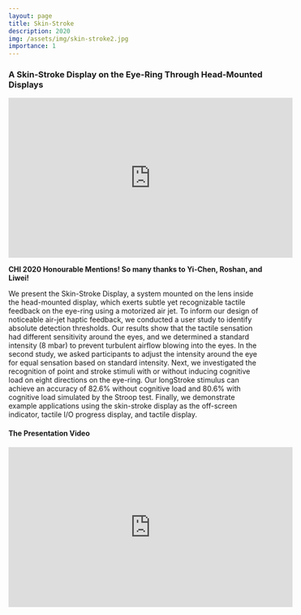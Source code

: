 ```yaml
---
layout: page
title: Skin-Stroke
description: 2020
img: /assets/img/skin-stroke2.jpg
importance: 1
---
```


### A Skin-Stroke Display on the Eye-Ring Through Head-Mounted Displays

<iframe width="560" height="315" src="https://www.youtube.com/embed/kmKVl1i0TIY" frameborder="0" allow="accelerometer; autoplay; encrypted-media; gyroscope; picture-in-picture" allowfullscreen></iframe>

**CHI 2020 Honourable Mentions! So many thanks to Yi-Chen, Roshan, and Liwei!**

We present the Skin-Stroke Display, a system mounted on the lens inside the head-mounted display, which exerts subtle yet recognizable tactile feedback on the eye-ring using a motorized air jet. To inform our design of noticeable air-jet haptic feedback, we conducted a user study to identify absolute detection thresholds. Our results show that the tactile sensation had different sensitivity around the eyes, and we determined a standard intensity (8 mbar) to prevent turbulent airflow blowing into the eyes. In the second study, we asked participants to adjust the intensity around the eye for equal sensation based on standard intensity. Next, we investigated the recognition of point and stroke stimuli with or without inducing cognitive load on eight directions on the eye-ring. Our longStroke stimulus can achieve an accuracy of 82.6% without cognitive load and 80.6% with cognitive load simulated by the Stroop test. Finally, we demonstrate example applications using the skin-stroke display as the off-screen indicator, tactile I/O progress display, and tactile display.

#### The Presentation Video

<iframe width="560" height="315" src="https://www.youtube.com/embed/ZjcWTxHrZhI" frameborder="0" allow="accelerometer; autoplay; encrypted-media; gyroscope; picture-in-picture" allowfullscreen></iframe>
